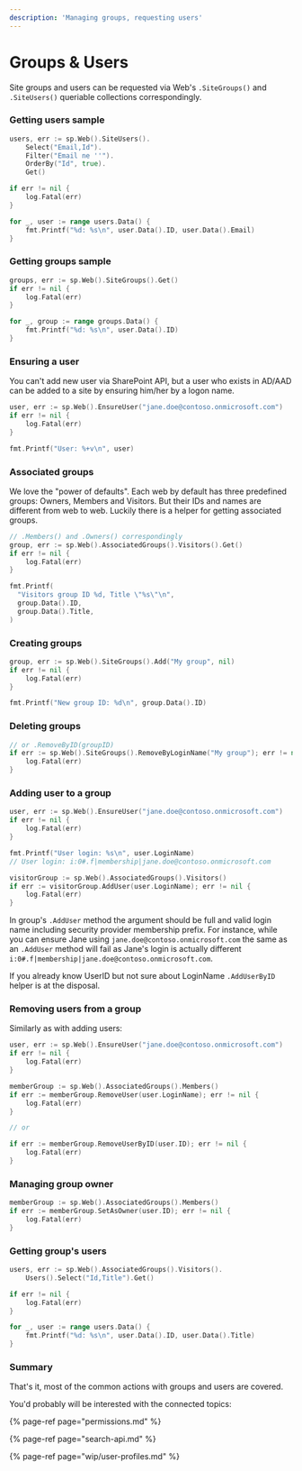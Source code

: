 ```yaml
---
description: 'Managing groups, requesting users'
---
```


# Groups & Users

Site groups and users can be requested via Web's `.SiteGroups()` and `.SiteUsers()` queriable collections correspondingly.

### Getting users sample

```go
users, err := sp.Web().SiteUsers().
	Select("Email,Id").
	Filter("Email ne ''").
	OrderBy("Id", true).
	Get()

if err != nil {
	log.Fatal(err)
}

for _, user := range users.Data() {
	fmt.Printf("%d: %s\n", user.Data().ID, user.Data().Email)
}
```

### Getting groups sample

```go
groups, err := sp.Web().SiteGroups().Get()
if err != nil {
	log.Fatal(err)
}

for _, group := range groups.Data() {
	fmt.Printf("%d: %s\n", user.Data().ID)
}
```

### Ensuring a user

You can't add new user via SharePoint API, but a user who exists in AD/AAD can be added to a site by ensuring him/her by a logon name.

```go
user, err := sp.Web().EnsureUser("jane.doe@contoso.onmicrosoft.com")
if err != nil {
	log.Fatal(err)
}

fmt.Printf("User: %+v\n", user)
```

### Associated groups

We love the "power of defaults". Each web by default has three predefined groups: Owners, Members and Visitors. But their IDs and names are different from web to web. Luckily there is a helper for getting associated groups.

```go
// .Members() and .Owners() correspondingly
group, err := sp.Web().AssociatedGroups().Visitors().Get()
if err != nil {
	log.Fatal(err)
}

fmt.Printf(
  "Visitors group ID %d, Title \"%s\"\n",
  group.Data().ID,
  group.Data().Title,
)
```

### Creating groups

```go
group, err := sp.Web().SiteGroups().Add("My group", nil)
if err != nil {
	log.Fatal(err)
}

fmt.Printf("New group ID: %d\n", group.Data().ID)
```

### Deleting groups

```go
// or .RemoveByID(groupID)
if err := sp.Web().SiteGroups().RemoveByLoginName("My group"); err != nil {
	log.Fatal(err)
}
```

### Adding user to a group

```go
user, err := sp.Web().EnsureUser("jane.doe@contoso.onmicrosoft.com")
if err != nil {
	log.Fatal(err)
}

fmt.Printf("User login: %s\n", user.LoginName)
// User login: i:0#.f|membership|jane.doe@contoso.onmicrosoft.com

visitorGroup := sp.Web().AssociatedGroups().Visitors()
if err := visitorGroup.AddUser(user.LoginName); err != nil {
	log.Fatal(err)
}
```

In group's `.AddUser` method the argument should be full and valid login name including  security provider membership prefix. For instance, while you can ensure Jane using `jane.doe@contoso.onmicrosoft.com` the same as an `.AddUser` method will fail as Jane's login is actually different `i:0#.f|membership|jane.doe@contoso.onmicrosoft.com`.

If you already know UserID but not sure about LoginName `.AddUserByID` helper is at the disposal.

### Removing users from a group

Similarly as with adding users:

```go
user, err := sp.Web().EnsureUser("jane.doe@contoso.onmicrosoft.com")
if err != nil {
	log.Fatal(err)
}

memberGroup := sp.Web().AssociatedGroups().Members()
if err := memberGroup.RemoveUser(user.LoginName); err != nil {
	log.Fatal(err)
}

// or

if err := memberGroup.RemoveUserByID(user.ID); err != nil {
	log.Fatal(err)
}
```

### Managing group owner

```go
memberGroup := sp.Web().AssociatedGroups().Members()
if err := memberGroup.SetAsOwner(user.ID); err != nil {
	log.Fatal(err)
}
```

### Getting group's users

```go
users, err := sp.Web().AssociatedGroups().Visitors().
	Users().Select("Id,Title").Get()

if err != nil {
	log.Fatal(err)
}

for _, user := range users.Data() {
	fmt.Printf("%d: %s\n", user.Data().ID, user.Data().Title)
}
```

### Summary

That's it, most of the common actions with groups and users are covered.

You'd probably will be interested with the connected topics:

{% page-ref page="permissions.md" %}

{% page-ref page="search-api.md" %}

{% page-ref page="wip/user-profiles.md" %}

